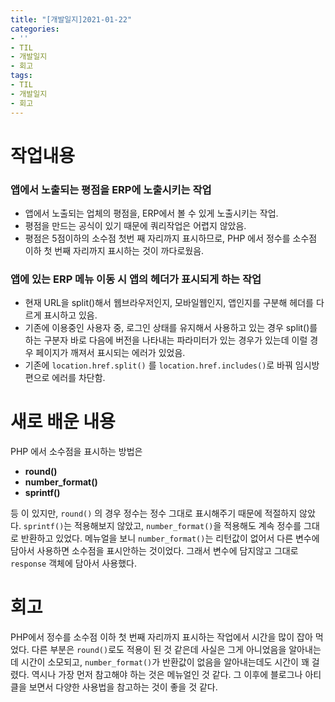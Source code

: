 ```yaml
---
title: "[개발일지]2021-01-22"
categories:
- ''
- TIL
- 개발일지
- 회고
tags:
- TIL
- 개발일지
- 회고
---
```


# 작업내용
### 앱에서 노출되는 평점을 ERP에 노출시키는 작업   
- 앱에서 노출되는 업체의 평점을, ERP에서 볼 수 있게 노출시키는 작업.   
- 평점을 만드는 공식이 있기 때문에 쿼리작업은 어렵지 않았음.   
- 평점은 5점이하의 소수점 첫번 째 자리까지 표시하므로, PHP 에서 정수를 소수점 이하 첫 번째 자리까지 표시하는 것이 까다로웠음.
### 앱에 있는 ERP 메뉴 이동 시 앱의 헤더가 표시되게 하는 작업  
- 현재 URL을 split()해서 웹브라우저인지, 모바일웹인지, 앱인지를 구분해 헤더를 다르게 표시하고 있음.   
- 기존에 이용중인 사용자 중, 로그인 상태를 유지해서 사용하고 있는 경우 split()를 하는 구분자 바로 다음에 버전을 나타내는 파라미터가 있는 경우가 있는데 이럴 경우 페이지가 깨져서 표시되는 에러가 있었음.   
- 기존에 `location.href.split()` 를 `location.href.includes()`로 바꿔 임시방편으로 에러를 차단함.
# 새로 배운 내용
PHP 에서 소수점을 표시하는 방법은   
- **round()**   
- **number_format()**   
- **sprintf()**   

등 이 있지만, `round()` 의 경우 정수는 정수 그대로 표시해주기 때문에 적절하지 않았다. `sprintf()`는 적용해보지 않았고, `number_format()`을 적용해도 계속 정수를 그대로 반환하고 있었다. 메뉴얼을 보니 `number_format()`는 리턴값이 없어서 다른 변수에 담아서 사용하면 소수점을 표시안하는 것이었다. 그래서 변수에 담지않고 그대로 `response` 객체에 담아서 사용했다.   
# 회고
PHP에서 정수를 소수점 이하 첫 번째 자리까지 표시하는 작업에서 시간을 많이 잡아 먹었다. 다른 부분은 `round()`로도 적용이 된 것 같은데 사실은 그게 아니었음을 알아내는데 시간이 소모되고, `number_format()`가 반환값이 없음을 알아내는데도 시간이 꽤 걸렸다. 역시나 가장 먼저 참고해야 하는 것은 메뉴얼인 것 같다. 그 이후에 블로그나 아티클을 보면서 다양한 사용법을 참고하는 것이 좋을 것 같다.
